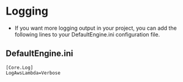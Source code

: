 # Logging

- If you want more logging output in your project, you can add the following lines to your DefaultEngine.ini configuration file.

## DefaultEngine.ini
```
[Core.Log]
LogAwsLambda=Verbose
```